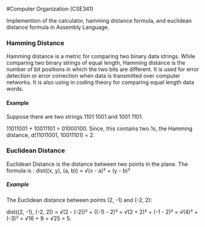 #Computer Organization (CSE341)

Implemention of the calculator, hamming distance formula, and euclidean distance formula in Assembly Language.

### Hamming Distance
Hamming distance is a metric for comparing two binary data strings. While comparing two binary strings of equal length, Hamming distance is the number of bit positions in which the two bits are different.
It is used for error detection or error correction when data is transmitted over computer networks. It is also using in coding theory for comparing equal length data words.

#### Example 
Suppose there are two strings 1101 1001 and 1001 1101.

11011001 + 10011101 = 01000100. 
Since, this contains two 1s, the Hamming distance, d(11011001, 10011101) = 2.

### Euclidean Distance
Euclidean Distance is the distance between two points in the plane.
The formula is : 
               dist((x, y), (a, b)) = √(x - a)² + (y - b)²

##### Example
The Euclidean distance between points (2, -1) and (-2, 2): 

dist((2, -1), (-2, 2))	= √(2 - (-2))² + ((-1) - 2)²
 	 	= √(2 + 2)² + (-1 - 2)²
 	 	= √(4)² + (-3)²
 	 	= √16 + 9
 	 	= √25
 	 	= 5.


